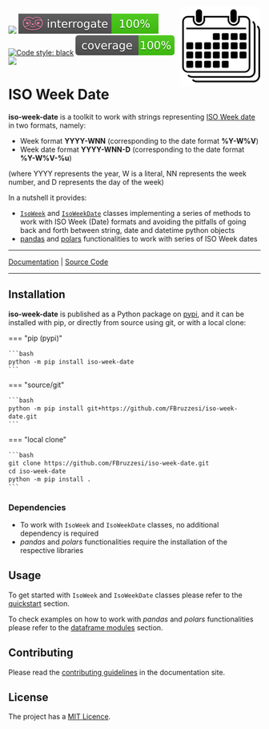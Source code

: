 <img src="img/iso-week-date-logo.svg" width=160 height=160 align="right">

![](https://img.shields.io/github/license/FBruzzesi/iso-week)
<img src ="img/interrogate-shield.svg">
[![Code style: black](https://img.shields.io/badge/code%20style-black-000000.svg)](https://github.com/psf/black)
<img src="img/coverage.svg">
<img src="https://img.shields.io/pypi/pyversions/iso-week-date">

# ISO Week Date

**iso-week-date** is a toolkit to work with strings representing [ISO Week date](https://en.wikipedia.org/wiki/ISO_week_date) in two formats, namely:

- Week format **YYYY-WNN** (corresponding to the date format **%Y-W%V**)
- Week date format **YYYY-WNN-D** (corresponding to the date format **%Y-W%V-%u**)

(where YYYY represents the year, W is a literal, NN represents the week number, and D represents the day of the week)

In a nutshell it provides:

- [`IsoWeek`](api/isoweek.md) and [`IsoWeekDate`](api/isoweekdate.md) classes implementing a series of methods to work with ISO Week (Date) formats and avoiding the pitfalls of going back and forth between string, date and datetime python objects
- [pandas](api/pandas.md) and [polars](api/polars.md) functionalities to work with series of ISO Week dates

---

[Documentation](https://fbruzzesi.github.io/iso-week-date) | [Source Code](https://github.com/fbruzzesi/iso-week-date)

---

## Installation

**iso-week-date** is published as a Python package on [pypi](https://pypi.org/project/iso-week-date/), and it can be installed with pip, or directly from source using git, or with a local clone:

=== "pip (pypi)"

    ```bash
    python -m pip install iso-week-date
    ```

=== "source/git"

    ```bash
    python -m pip install git+https://github.com/FBruzzesi/iso-week-date.git
    ```

=== "local clone"

    ```bash
    git clone https://github.com/FBruzzesi/iso-week-date.git
    cd iso-week-date
    python -m pip install .
    ```

### Dependencies

- To work with `IsoWeek` and `IsoWeekDate` classes, no additional dependency is required
- _pandas_ and _polars_ functionalities require the installation of the respective libraries

## Usage

To get started with `IsoWeek` and `IsoWeekDate` classes please refer to the [quickstart](getting-started/quickstart.md) section.

To check examples on how to work with _pandas_ and _polars_ functionalities please refer to the [dataframe modules](getting-started/dataframe-modules.md) section.

## Contributing

Please read the [contributing guidelines](contribute.md) in the documentation site.

## License

The project has a [MIT Licence](https://github.com/FBruzzesi/deczoo/blob/main/LICENSE).
